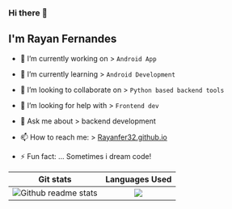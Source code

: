 ### Hi there 👋
## I'm Rayan Fernandes

* 🔭 I’m currently working on > `Android App`
- 🌱 I’m currently learning > `Android Development`
- 👯 I’m looking to collaborate on > `Python based backend tools`
- 🤔 I’m looking for help with > `Frontend dev`
- 💬 Ask me about > backend development
- 📫 How to reach me: > [Rayanfer32.github.io](https://rayanfer32.github.io)

- ⚡ Fun fact: ... Sometimes i dream code!

Git stats                  |  Languages Used
:-------------------------:|:-------------------------:
![Github readme stats](https://github-readme-stats-ssggoku.vercel.app/api/?username=shrivatsaBhatP&custom_title=Shrivatsa's%20Github%20Stats&show_icons=true&layout=default&hide_border=true&text_color=3E4034&title_color=262621&icon_color=A5A69C&card_width=100&hide=contribs&count_private=true&hide_title=true&include_all_commits=true)  |  ![](https://github-readme-stats-ssggoku.vercel.app/api/top-langs/?username=shrivatsaBhatP&layout=compact&langs_count=5&count_private=true&hide_border=true&text_color=3E4034&title_color=262621&icon_color=A5A69C&hide_title=true)

